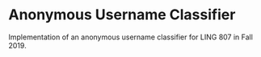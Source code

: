 # Anonymous Username Classifier
Implementation of an anonymous username classifier for LING 807 in Fall 2019.
